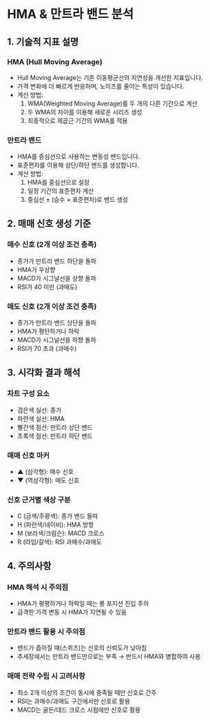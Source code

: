 # HMA & 만트라 밴드 분석

## 1. 기술적 지표 설명

### HMA (Hull Moving Average)
- Hull Moving Average는 기존 이동평균선의 지연성을 개선한 지표입니다.
- 가격 변화에 더 빠르게 반응하며, 노이즈를 줄이는 특성이 있습니다.
- 계산 방법:
  1. WMA(Weighted Moving Average)를 두 개의 다른 기간으로 계산
  2. 두 WMA의 차이를 이용해 새로운 시리즈 생성
  3. 최종적으로 제곱근 기간의 WMA를 적용

### 만트라 밴드
- HMA를 중심선으로 사용하는 변동성 밴드입니다.
- 표준편차를 이용해 상단/하단 밴드를 생성합니다.
- 계산 방법:
  1. HMA를 중심선으로 설정
  2. 일정 기간의 표준편차 계산
  3. 중심선 ± (승수 × 표준편차)로 밴드 생성

## 2. 매매 신호 생성 기준

### 매수 신호 (2개 이상 조건 충족)
- 종가가 만트라 밴드 하단을 돌파
- HMA가 우상향
- MACD가 시그널선을 상향 돌파
- RSI가 40 미만 (과매도)

### 매도 신호 (2개 이상 조건 충족)
- 종가가 만트라 밴드 상단을 돌파
- HMA가 평탄하거나 하락
- MACD가 시그널선을 하향 돌파
- RSI가 70 초과 (과매수)

## 3. 시각화 결과 해석

### 차트 구성 요소
- 검은색 실선: 종가
- 파란색 실선: HMA
- 빨간색 점선: 만트라 상단 밴드
- 초록색 점선: 만트라 하단 밴드

### 매매 신호 마커
- ▲ (삼각형): 매수 신호
- ▼ (역삼각형): 매도 신호

### 신호 근거별 색상 구분
- C (금색/주황색): 종가 밴드 돌파
- H (파란색/네이비): HMA 방향
- M (보라색/크림슨): MACD 크로스
- R (라임/갈색): RSI 과매수/과매도

## 4. 주의사항

### HMA 해석 시 주의점
- HMA가 평평하거나 하락일 때는 롱 포지션 진입 주의
- 급격한 가격 변동 시 HMA가 지연될 수 있음

### 만트라 밴드 활용 시 주의점
- 밴드가 좁아질 때(스퀴즈)는 신호의 신뢰도가 낮아짐
- 추세장에서는 만트라 밴드만으로는 부족 → 반드시 HMA와 병합하여 사용

### 매매 전략 수립 시 고려사항
- 최소 2개 이상의 조건이 동시에 충족될 때만 신호로 간주
- RSI는 과매수/과매도 구간에서만 신호로 활용
- MACD는 골든/데드 크로스 시점에만 신호로 활용 
